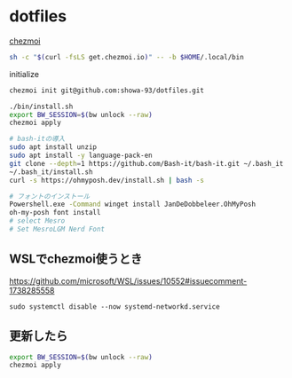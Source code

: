 # dotfiles

[chezmoi](https://www.chezmoi.io/reference/)

```bash
sh -c "$(curl -fsLS get.chezmoi.io)" -- -b $HOME/.local/bin
```

initialize

```bash
chezmoi init git@github.com:showa-93/dotfiles.git

./bin/install.sh
export BW_SESSION=$(bw unlock --raw)
chezmoi apply

# bash-itの導入
sudo apt install unzip
sudo apt install -y language-pack-en
git clone --depth=1 https://github.com/Bash-it/bash-it.git ~/.bash_it
~/.bash_it/install.sh
curl -s https://ohmyposh.dev/install.sh | bash -s

# フォントのインストール
Powershell.exe -Command winget install JanDeDobbeleer.OhMyPosh
oh-my-posh font install
# select Mesro
# Set MesroLGM Nerd Font
```

## WSLでchezmoi使うとき

<https://github.com/microsoft/WSL/issues/10552#issuecomment-1738285558>  

```code
sudo systemctl disable --now systemd-networkd.service
```

## 更新したら

```bash
export BW_SESSION=$(bw unlock --raw)
chezmoi apply
```
